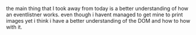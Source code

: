 the main thing that I took away from today is a better understanding of how an eventlistner works. even though i havent managed to get mine to print images yet i think i have a better understanding of the DOM and how to how with it. 
